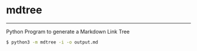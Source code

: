 # mdtree

---

Python Program to generate a Markdown Link Tree

```bash
$ python3 -m mdtree -i -o output.md
```


